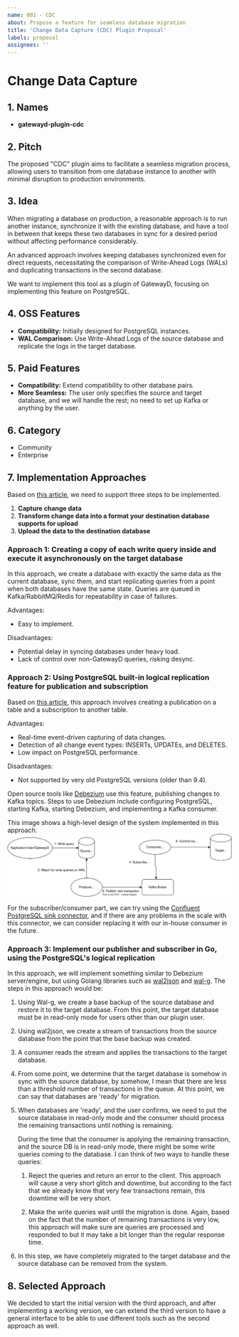 ```yaml
---
name: 001 - CDC
about: Propose a feature for seamless database migration
title: 'Change Data Capture (CDC) Plugin Proposal'
labels: proposal
assignees: ''
---
```


# Change Data Capture

## 1. Names

- **gatewayd-plugin-cdc**

## 2. Pitch

The proposed "CDC" plugin aims to facilitate a seamless migration process, allowing users to transition from one database instance to another with minimal disruption to production environments.

## 3. Idea

When migrating a database on production, a reasonable approach is to run another instance, synchronize it with the existing database, and have a tool in between that keeps these two databases in sync for a desired period without affecting performance considerably.

An advanced approach involves keeping databases synchronized even for direct requests, necessitating the comparison of Write-Ahead Logs (WALs) and duplicating transactions in the second database.

We want to implement this tool as a plugin of GatewayD, focusing on implementing this feature on PostgreSQL.

## 4. OSS Features

- **Compatibility:** Initially designed for PostgreSQL instances.
- **WAL Comparison:** Use Write-Ahead Logs of the source database and replicate the logs in the target database.

## 5. Paid Features

- **Compatibility:** Extend compatibility to other database pairs.
- **More Seamless:** The user only specifies the source and target database, and we will handle the rest; no need to set up Kafka or anything by the user.

## 6. Category

- Community
- Enterprise

## 7. Implementation Approaches

Based on [this article](https://medium.com/@ramesh.esl/change-data-capture-cdc-in-postgresql-7dee2d467d1b), we need to support three steps to be implemented.

1. **Capture change data**
2. **Transform change data into a format your destination database supports for upload**
3. **Upload the data to the destination database**

### Approach 1: Creating a copy of each write query inside and execute it asynchronously on the target database

In this approach, we create a database with exactly the same data as the current database, sync them, and start replicating queries from a point when both databases have the same state. Queries are queued in Kafka/RabbitMQ/Redis for repeatability in case of failures.

Advantages:
- Easy to implement.

Disadvantages:
- Potential delay in syncing databases under heavy load.
- Lack of control over non-GatewayD queries, risking desync.

### Approach 2: Using PostgreSQL built-in logical replication feature for publication and subscription

Based on [this article](https://datacater.io/blog/2021-09-02/postgresql-cdc-complete-guide.html), this approach involves creating a publication on a table and a subscription to another table.

Advantages:
- Real-time event-driven capturing of data changes.
- Detection of all change event types: INSERTs, UPDATEs, and DELETES.
- Low impact on PostgreSQL performance.

Disadvantages:
- Not supported by very old PostgreSQL versions (older than 9.4).

Open source tools like [Debezium](https://github.com/debezium/debezium) use this feature, publishing changes to Kafka topics. Steps to use Debezium include configuring PostgreSQL, starting Kafka, starting Debezium, and implementing a Kafka consumer.

This image shows a high-level design of the system implemented in this approach.
![Pub Sub Design](./assets/pub-sub-design.svg)


For the subscriber/consumer part, we can try using the [Confluent PostgreSQL sink connector](https://docs.confluent.io/cloud/current/connectors/cc-postgresql-sink.html), and if there are any problems in the scale with this connector, we can consider replacing it with our in-house consumer in the future.


### Approach 3: Implement our publisher and subscriber in Go, using the PostgreSQL's logical replication
In this approach, we will implement something similar to Debezium server/engine, but using Golang libraries such as [wal2json](https://github.com/eulerto/wal2json) and [wal-g](https://github.com/wal-g/wal-g).
The steps in this approach would be:
1. Using Wal-g, we create a base backup of the source database and restore it to the target database. From this point, the target database must be in read-only mode for users other than our plugin user.
2. Using wal2json, we create a stream of transactions from the source database from the point that the base backup was created.
3. A consumer reads the stream and applies the transactions to the target database.
4. From some point, we determine that the target database is somehow in sync with the source database, by somehow, I mean that there are less than a threshold number of transactions in the queue. At this point, we can say that databases are 'ready' for migration.
5. When databases are 'ready', and the user confirms, we need to put the source database in read-only mode and the consumer should process the remaining transactions until nothing is remaining.
   
   During the time that the consumer is applying the remaining transaction, and the source DB is in read-only mode, there might be some write queries coming to the database. I can think of two ways to handle these queries:
   1. Reject the queries and return an error to the client.
        This approach will cause a very short glitch and downtime, but according to the fact that we already know that very few transactions remain, this downtime will be very short.
    
   2. Make the write queries wait until the migration is done.
      Again, based on the fact that the number of remaining transactions is very low, this approach will make sure are queries are processed and responded to but it may take a bit longer than the regular response time.
6. In this step, we have completely migrated to the target database and the source database can be removed from the system.

## 8. Selected Approach
We decided to start the initial version with the third approach, and after implementing a working version, we can extend the third version to have a general interface to be able to use different tools such as the second approach as well.